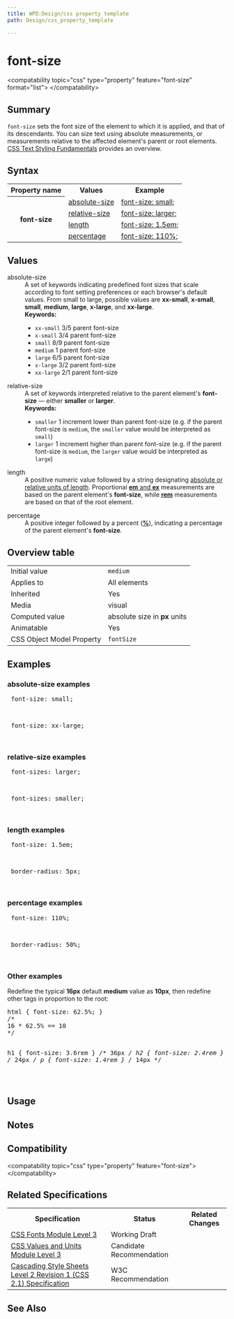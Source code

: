 ```yaml
---
title: WPD:Design/css property template
path: Design/css_property_template

---
```

<h1><span class="mw-headline" id="font-size">font-size</span></h1>
<p>&lt;compatability topic="css" type="property" feature="font-size" format="list"&gt; &lt;/compatability&gt;
</p>
<h2><span class="mw-headline" id="Summary">Summary</span></h2>
<p><code>font-size</code> sets the font size of the element to which it is applied, and that of its descendants. You can size text using absolute measurements, or measurements relative to the affected element's parent or root elements. <a href="/wiki/guides/css_text_styling_fundamentals" title="guides/css text styling fundamentals">CSS Text Styling Fundamentals</a> provides an overview.
</p>
<h2><span class="mw-headline" id="Syntax">Syntax</span></h2>
<table class="wikitable template_test">
<tr>
<th> Property name
</th>
<th> Values
</th>
<th> Example
</th></tr>
<tr>
<th rowspan="4"> font-size
</th>
<td> <a href="#absolute-size_value">absolute-size</a>
</td>
<td> <a href="#absolute-size_examples">font-size: small;</a>
</td></tr>
<tr>
<td> <a href="#relative-size_value">relative-size</a>
</td>
<td> <a href="#relative-size_examples">font-size: larger;</a>
</td></tr>
<tr>
<td> <a href="#length_value">length</a>
</td>
<td> <a href="#length_examples">font-size: 1.5em;</a>
</td></tr>
<tr>
<td> <a href="#percentage_value">percentage</a>
</td>
<td> <a href="#percentage_examples">font-size: 110%;</a>
</td></tr></table>
<h2><span class="mw-headline" id="Values">Values</span></h2>
<dl>
<dt id="absolute-size_value" class="template_test">absolute-size</dt>
<dd class="template_test">A set of keywords indicating predefined font sizes that scale according to font setting preferences or each browser's default values. From small to large, possible values are <b>xx-small</b>, <b>x-small</b>, <b>small</b>, <b>medium</b>, <b>large</b>, <b>x-large</b>, and <b>xx-large</b>.
<br />
<b>Keywords:</b>
<ul class="keywords">
   <li><code class="value keyword">xx-small</code> 3/5 parent font-size</li>
   <li><code class="value keyword">x-small</code> 3/4 parent font-size</li>
   <li><code class="value keyword">small</code> 8/9 parent font-size</li>
   <li><code class="value keyword">medium</code> 1 parent font-size</li>
   <li><code class="value keyword">large</code> 6/5 parent font-size</li>
   <li><code class="value keyword">x-large</code> 3/2 parent font-size</li>
   <li><code class="value keyword">xx-large</code> 2/1 parent font-size</li>
</ul>
<p></dd>
</p><p><dt id="relative-size_value" class="template_test">relative-size</dt>
<dd class="template_test">A set of keywords interpreted relative to the parent element's <b>font-size</b> — either <b>smaller</b> or <b>larger</b>.
<br />
<b>Keywords:</b>
</p>
<ul class="keywords">
    <li><code class="value keyword">smaller</code> 1 increment lower than parent font-size (e.g. if the parent font-size is <code>medium</code>, the <code>smaller</code> value would be interpreted as <code>small</code>)</li>
   <li><code class="value keyword">larger</code>  1 increment higher than parent font-size (e.g. if the parent font-size is <code>medium</code>, the <code>larger</code> value would be interpreted as <code>large</code>)</li>
</ul>
<p></dd>
</p><p><dt id="length_value" class="template_test">length</dt>
<dd class="template_test">A positive numeric value followed by a string designating <a href="/wiki/css/data_types/length" title="css/data types/length">absolute or relative units of length</a>. Proportional <a href="/wiki/css/data_types/length" title="css/data types/length"><b>em</b> and <b>ex</b></a> measurements are based on the parent element's <b>font-size</b>, while <a href="/wiki/css/data_types/length" title="css/data types/length"><b>rem</b></a> measurements are based on that of the root element.</dd>
</p><p><dt id="percentage_value" class="template_test">percentage</dt>
<dd class="template_test">A positive integer followed by a percent (<a href="/w/index.php?title=css/data_types/numeric&amp;action=edit&amp;redlink=1" class="new" title="css/data types/numeric (page does not exist)"><b>%</b></a>), indicating a percentage of the parent element's <b>font-size</b>.</dd>
</p>
</dl>
<h2><span class="mw-headline" id="Overview_table">Overview table</span></h2>
<table class="wikitable">
<tr>
<td> Initial value
</td>
<td> <code>medium</code>
</td></tr>
<tr>
<td> Applies to
</td>
<td> All elements
</td></tr>
<tr>
<td> Inherited
</td>
<td>  Yes
</td></tr>
<tr>
<td> Media
</td>
<td> visual
</td></tr>
<tr>
<td> Computed value
</td>
<td> absolute size in <b>px</b> units
</td></tr>
<tr>
<td> Animatable
</td>
<td> Yes
</td></tr>
<tr>
<td> CSS Object Model Property
</td>
<td> <code>fontSize</code>
</td></tr></table>
<h2><span class="mw-headline" id="Examples">Examples</span></h2>
<h3><span class="mw-headline" id="absolute-size.09_examples">absolute-size	 examples</span></h3>
<pre class="language-html5" data-lang="html5">
 font-size: small;
</pre>
<p><br />
</p>
<pre class="language-html5" data-lang="html5">
 font-size: xx-large;
</pre>
<p><br />
</p>
<h3><span class="mw-headline" id="relative-size_examples">relative-size examples</span></h3>
<pre class="language-html5" data-lang="html5">
 font-sizes: larger;
</pre>
<p><br />
</p>
<pre class="language-html5" data-lang="html5">
 font-sizes: smaller;
</pre>
<p><br />
</p>
<h3><span class="mw-headline" id="length_examples">length examples</span></h3>
<pre class="language-html5" data-lang="html5">
 font-size: 1.5em;
</pre>
<p><br />
</p>
<pre class="language-html5" data-lang="html5">
 border-radius: 5px;
</pre>
<p><br />
</p>
<h3><span class="mw-headline" id="percentage_examples">percentage examples</span></h3>
<pre class="language-html5" data-lang="html5">
 font-size: 110%;
</pre>
<p><br />
</p>
<pre class="language-html5" data-lang="html5">
 border-radius: 50%;
</pre>
<p><br />
</p>
<h3><span class="mw-headline" id="Other_examples">Other examples</span></h3>
<p>Redefine the typical <b>16px</b> default <b>medium</b> value as <b>10px</b>, then redefine other tags in proportion to the root:
</p>
<pre class="language-html5" data-lang="html5">
html { font-size: 62.5%; } 
/* 
16 * 62.5% == 10 
*/

h1 { font-size: 3.6rem }   /* 36px */
h2 { font-size: 2.4rem }   /* 24px */
p  { font-size: 1.4rem }   /* 14px */
</pre>
<p><br />
</p>
<h2><span class="mw-headline" id="Usage">Usage</span></h2>
<h2><span class="mw-headline" id="Notes">Notes</span></h2>
<h2><span class="mw-headline" id="Compatibility">Compatibility</span></h2>
<p>&lt;compatability topic="css" type="property" feature="font-size"&gt; &lt;/compatability&gt;
</p>
<h2><span class="mw-headline" id="Related_Specifications">Related Specifications</span></h2>
<table class="wikitable">
<tr>
<th> Specification
</th>
<th> Status
</th>
<th> Related Changes
</th></tr>
<tr>
<td> <a rel="nofollow" class="external text" href="http://www.w3.org/TR/css3-fonts/#font-size-prop">CSS Fonts Module Level 3</a>
</td>
<td> Working Draft
</td>
<td>
</td></tr>
<tr>
<td> <a rel="nofollow" class="external text" href="http://www.w3.org/TR/css3-values/">CSS Values and Units Module Level 3</a>
</td>
<td> Candidate Recommendation
</td>
<td>
</td></tr>
<tr>
<td> <a rel="nofollow" class="external text" href="http://www.w3.org/TR/CSS2/">Cascading Style Sheets Level 2 Revision 1 (CSS 2.1) Specification</a>
</td>
<td> W3C Recommendation
</td>
<td>
</td></tr></table>
<h2><span class="mw-headline" id="See_Also">See Also</span></h2>

<!-- Saved in parser cache with key wpwiki:pcache:idhash:8363-0!*!0!!*!*!*!esi=1 and timestamp 20150810004122 and revision id 33700
 -->
